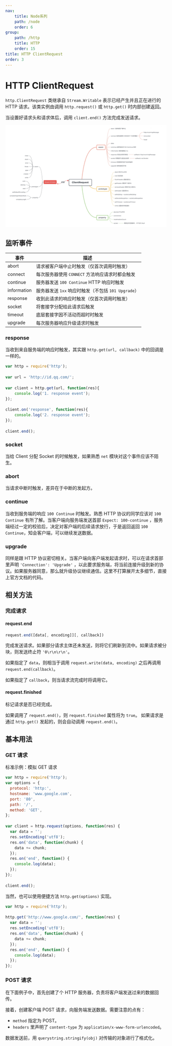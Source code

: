 ```yaml
---
nav:
    title: Node系列
    path: /node
    order: 6
group:
    path: /http
    title: HTTP
    order: 15
title: HTTP ClientRequest
order: 3
---
```


# HTTP ClientRequest

`http.ClientRequest` 类继承自 `Stream.Writable` 表示已经产生并且正在进行的 HTTP 请求。该类实例由调用 `http.request()` 或 `http.get()` 时内部创建返回。

当设置好请求头和请求体后，调用 `client.end()` 方法完成发送请求。

![image-20240824173108109](./assets/image-20240824173108109.png)

## 监听事件

| 事件        | 描述                                                |
| ----------- | --------------------------------------------------- |
| abort       | 请求被客户端中止时触发（仅首次调用时触发）          |
| connect     | 每次服务器使用 `CONNECT` 方法响应请求时都会触发     |
| continue    | 服务器发送 `100 Continue` HTTP 响应时触发           |
| information | 服务器发送 `1xx` 响应时触发（不包括 `101 Upgrade`） |
| response    | 收到此请求的响应时触发（仅首次调用时触发）          |
| socket      | 将套接字分配给此请求后触发                          |
| timeout     | 底层套接字因不活动而超时时触发                      |
| upgrade     | 每次服务器响应升级请求时触发                        |

### response

当收到来自服务端的响应时触发，其实跟 `http.get(url, callback)` 中的回调是一样的。

```js
var http = require('http');

var url = 'http://id.qq.com/';

var client = http.get(url, function(res){
    console.log('1. response event');
});

client.on('response', function(res){
    console.log('2. response event');
});

client.end();
```

### socket

当给 Client 分配 Socket 的时候触发，如果熟悉 `net` 模块对这个事件应该不陌生。

### abort

当请求中断时触发，差异在于中断的发起方。

### continue

当收到服务端的响应 `100 Continue` 时触发。熟悉 HTTP 协议的同学应该对 `100 Continue` 有所了解。当客户端向服务端发送首部 `Expect: 100-continue` ，服务端经过一定的校验后，决定对客户端的后续请求放行，于是返回返回 `100 Continue`，知会客户端，可以继续发送数据。

### upgrade

同样是跟 HTTP 协议密切相关。当客户端向客户端发起请求时，可以在请求首部里声明 `'Connection': 'Upgrade'` ，以此要求服务端，将当前连接升级到新的协议。如果服务器同意，那么就升级协议继续通信。这里不打算展开太多细节，直接上官方文档的代码。

## 相关方法

### 完成请求

#### request.end

```js
request.end([data[, encoding]][, callback])
```

完成发送请求。如果部分请求主体还未发送，则将它们刷新到流中。如果请求被分块，则发送终止符 `'0\r\n\r\n'`。

如果指定了 `data`，则相当于调用 `request.write(data, encoding)` 之后再调用 `request.end(callback)`。

如果指定了 `callback`，则当请求流完成时将调用它。

#### request.finished

标记请求是否已经完成。

如果调用了 `request.end()`，则 `request.finished` 属性将为 `true`。 如果请求是通过 `http.get()` 发起的，则会自动调用 `request.end()`。

## 基本用法

### GET 请求

标准示例：模拟 GET 请求

```js
var http = require('http');
var options = {
  protocol: 'http:',
  hostname: 'www.google.com',
  port: '80',
  path: '/',
  method: 'GET',
};

var client = http.request(options, function(res) {
  var data = '';
  res.setEncoding('utf8');
  res.on('data', function(chunk) {
    data += chunk;
  });
  res.on('end', function() {
    console.log(data);
  });
});

client.end();
```

当然，也可以使用便捷方法 `http.get(options)` 实现。

```js
var http = require('http');

http.get('http://www.google.com/', function(res) {
  var data = '';
  res.setEncoding('utf8');
  res.on('data', function(chunk) {
    data += chunk;
  });
  res.on('end', function() {
    console.log(data);
  });
});
```

### POST 请求

在下面例子中，首先创建了个 HTTP 服务器，负责将客户端发送过来的数据回传。

接着，创建客户端 POST 请求，向服务端发送数据。需要注意的点有：

* `method` 指定为 POST。
* `headers` 里声明了 `content-type` 为 `application/x-www-form-urlencoded`。

数据发送前，用 `querystring.stringify(obj)` 对传输的对象进行了格式化。

